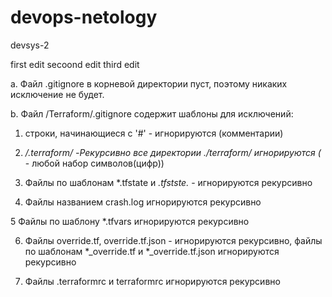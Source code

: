 # devops-netology
devsys-2

first edit
secoond edit
third edit

a. Файл .gitignore в корневой директории пуст, поэтому никаких исключение не будет.


b. Файл /Terraform/.gitignore  содержит шаблоны для исключений:

1. строки, начинающиеся с '#' - игнорируются (комментарии)


2. **/.terraform/* -Рекурсивно все директории ./terraform/ игнорируются (* - любой набор символов(цифр))

3. Файлы по шаблонам *.tfstate и *.tfstste.* - игнорируются рекурсивно 

4. Файлы названием  crash.log игнорируются рекурсивно

5  Файлы по шаблону *.tfvars игнорируются рекурсивно

6. Файлы override.tf, override.tf.json - игнорируются рекурсивно, файлы по шаблонам *_override.tf и *_override.tf.json игнорируются рекурсивно

7. Файлы .terraformrc и terraformrc игнорируются рекурсивно